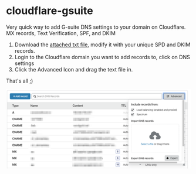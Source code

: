 # cloudflare-gsuite
Very quick way to add G-suite DNS settings to your domain on Cloudflare. MX records, Text Verification, SPF, and DKIM

1. Download the [attached txt file](gsuite-cloudflare.txt), modify it with your unique SPD and DKIM records.
2. Login to the Cloudflare domain you want to add records to, click on DNS settings
3. Click the Advanced Icon and drag the text file in.

That's all ;)

![Cloudflare DNS](img.png)
